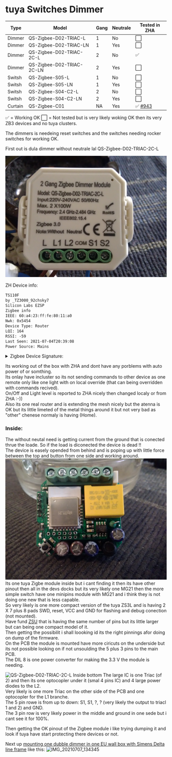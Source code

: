 # tuya Switches Dimmer

| Type | Model | Gang | Neutrale | Tested in ZHA |
|-|-|-|-|-|
| Dimmer | QS-Zigbee-D02-TRIAC-L | 1 | No | ⬜ |
| Dimmer | QS-Zigbee-D02-TRIAC-LN | 1 | Yes | ⬜ |
| Dimmer | QS-Zigbee-D02-TRIAC-2C-L | 2 | No | ✅ |
| Dimmer | QS-Zigbee-D02-TRIAC-2C-LN | 2 | Yes | ⬜ |
| Switsh | QS-Zigbee-S05-L | 1 | No | ⬜ |
| Switsh | QS-Zigbee-S05-LN | 1 | Yes | ⬜ |
| Switsh | QS-Zigbee-S04-C2-L | 2 | No | ⬜ |
| Switsh | QS-Zigbee-S04-C2-LN | 2 | Yes | ⬜ |
| Curtain | QS-Zigbee-C01 | NA | Yes | ✅ [#943](https://github.com/zigpy/zha-device-handlers/pull/943) |

✅ = Working OK ⬜ = Not tested but is very likely woking OK then its very ZB3 devices and no tuya clusters.

The dimmers is needeing reset switches and the switches needing rocker switches for working OK.  

First out is dula dimmer without neutrale lal QS-Zigbee-D02-TRIAC-2C-L

![QS-Zigbee-D02-TRIAC-2C-L Front](IMG_20210705_122918.jpg)


ZH Device info:
```
TS110F
by _TZ3000_92chsky7
Silicon Labs EZSP
Zigbee info
IEEE: 60:a4:23:ff:fe:80:11:a0
Nwk: 0x5454
Device Type: Router
LQI: 164
RSSI: -59
Last Seen: 2021-07-04T20:39:08
Power Source: Mains
```

<details>
  <summary>Zigbee Device Signature:</summary>

```
2021-07-04 21:50:27 DEBUG (MainThread) [zigpy.zcl] [0x5454:1:0x0019] OTA query_next_image handler for '_TZ3000_92chsky7 TS110F': field_control=0, manufacture_id=4098, image_type=5634, current_file_version=66, hardware_version=None

{
  "node_descriptor": "NodeDescriptor(logical_type=<LogicalType.Router: 1>, 
complex_descriptor_available=0, 
user_descriptor_available=0, 
reserved=0, 
aps_flags=0, 
frequency_band=<FrequencyBand.Freq2400MHz: 8>, 
mac_capability_flags=<MACCapabilityFlags.AllocateAddress|RxOnWhenIdle|MainsPowered|FullFunctionDevice: 142>, manufacturer_code=4098, 
maximum_buffer_size=82, 
maximum_incoming_transfer_size=82, 
server_mask=11264, 
maximum_outgoing_transfer_size=82, 
descriptor_capability_field=<DescriptorCapability.0: 0>, 
*allocate_address=True, 
*is_alternate_pan_coordinator=False, 
*is_coordinator=False, 
*is_end_device=False, 
*is_full_function_device=True, 
*is_mains_powered=True, 
*is_receiver_on_when_idle=True, 
*is_router=True, 
*is_security_capable=False)",
  "endpoints": {
    "1": {
      "profile_id": 260,
      "device_type": "0x0101",
      "in_clusters": [
        "0x0000",
        "0x0004",
        "0x0005",
        "0x0006",
        "0x0008"
      ],
      "out_clusters": [
        "0x000a",
        "0x0019"
      ]
    },
    "2": {
      "profile_id": 260,
      "device_type": "0x0101",
      "in_clusters": [
        "0x0004",
        "0x0005",
        "0x0006",
        "0x0008"
      ],
      "out_clusters": []
    }
  },
  "manufacturer": "_TZ3000_92chsky7",
  "model": "TS110F",
  "class": "zigpy.device.Device"
}
```
  </details>
  
Its working out of the box with ZHA and dont have any porblems with auto power of or somthing.  
Its onlay have incluster so its not sending commands to other device as one remote only like one light with on local override (that can being overridden with commands recived).  
On/Off and Light level is reported to ZHA nicely then changed localy or from ZHA :-))  
Also its one real router and is extending the mesh nicely but the atenna is OK but its little limeted of the metal things around it but not very bad as "other" chenese normaly is having (Home).  
### Inside:
The without neutal need is getting current from the ground that is conected thrue the loade. So if the load is diconected the device is dead !!  
The device is easely opended from behind and is poping up with little force between the top and button from one side and working around.
![QS-Zigbee-D02-TRIAC-2C-L Inside top](IMG_20210704_162722.jpg)
Its one tuya Zigbe module inside but i cant finding it then its have other pinout then all in the devs docks but its very likely one MG21 then the more simple switch have one minipins module with MG21 and i think they is not doing one new that is less capable.  
So very likely is one more compact version of the tuya ZS3L and is having 2 X 7 plus 8 pads SWD, reset, VCC and GND for flashing and debug conection (not mounted).  
Have fund [ZSU](https://developer.tuya.com/en/docs/iot/ZSU?id=Kapoo3t83vl7c) that is having the same number of pins but its little larger but can being one compact model of it.  
Then getting the possibilit i shall loooking id its the right pinnings afor doing  on dump of the firmware.   
On the PCB the module is mounted have more ciricuts on the underside but its not possible looking on if not unsoulding the 5 plus 3 pins to the main PCB.  
The DIL 8 is one power converter for making the 3.3 V the module is needing.

![QS-Zigbee-D02-TRIAC-2C-L Inside bottom](IMG_20210704_162748.jpg)
The large IC is one Triac (of 2) and then its one optocopler under it (smal 4 pins IC) and 4 large power diodes to the L2.  
Very likely is one more Triac on the other side of the PCB and one optocopler for the L1 branche.  
The 5 pin rowe is from up to down: S1, S1, ?, ? (very likely the output to triacl 1 and 2) and GND.  
The 3 pin row is very likely power in the middle and ground in one sede but i cant see it for 100%.  
   
Then getting the OK pinout of the Zigbee module i like trying dumping it and look if tuya have start protecting there devices or not.
  
Next up [mounting one dubble dimmer in one EU wall box with Simens Delta line frame](/DELTA%20_Line/README.md) like this:
![IMG_20210707_134345](https://user-images.githubusercontent.com/49618193/124782721-bc9b5a00-df44-11eb-8dab-d805954b4004.jpg)

